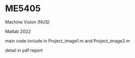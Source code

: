 # ME5405
Machine Vision (NUS)

Matlab 2022

main code include in Project_image1.m and Project_image2.m


detail in pdf report
